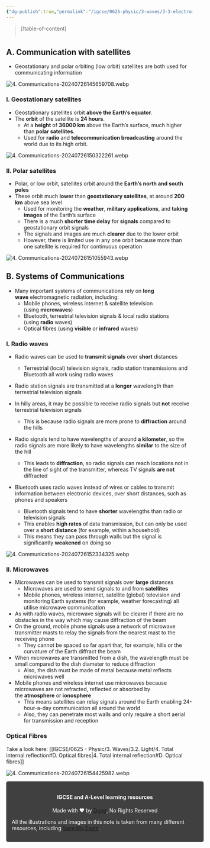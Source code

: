 ```yaml
---
{"dg-publish":true,"permalink":"/igcse/0625-physic/3-waves/3-3-electromagnetic-spectrum/4-communications/","noteIcon":""}
---
```


> [!table-of-content]
> ```table-of-contents
> ```

## A. Communication with satellites
- Geostationary and polar orbiting (low orbit) satellites are both used for communicating information

![4. Communications-20240726145659708.webp](/img/user/IGCSE/0625%20-%20Physic/3.%20Waves/3.3.%20Electromagnetic%20spectrum/Resources/4.%20Communications-20240726145659708.webp)

### I. Geostationary satellites
- Geostationary satellites orbit **above the Earth’s equator**.
- The **orbit** of the satellite is **24 hours**.
	- At a **height** of **36000 km** above the Earth’s surface, much higher than **polar satellites**.
	- Used for **radio** and **telecommunication broadcasting** around the world due to its high orbit.

![4. Communications-20240726150322261.webp](/img/user/IGCSE/0625%20-%20Physic/3.%20Waves/3.3.%20Electromagnetic%20spectrum/Resources/4.%20Communications-20240726150322261.webp)

### II. Polar satellites
- Polar, or low orbit, satellites orbit around the **Earth’s north and south poles**
- These orbit much **lower** than **geostationary satellites**, at around **200 km** above sea level
	- Used for monitoring the **weather**, **military applications**, and **taking images** of the Earth’s surface
	- There is a much **shorter time delay** for **signals** compared to geostationary orbit signals
	- The signals and images are much **clearer** due to the lower orbit
	- However, there is limited use in any one orbit because more than one satellite is required for continuous operation

![4. Communications-20240726151055943.webp](/img/user/IGCSE/0625%20-%20Physic/3.%20Waves/3.3.%20Electromagnetic%20spectrum/Resources/4.%20Communications-20240726151055943.webp)

## B. Systems of Communications
- Many important systems of communications rely on **long wave** electromagnetic radiation, including:
    - Mobile phones, wireless internet & satellite television (using **microwaves**)
    - Bluetooth, terrestrial television signals & local radio stations (using **radio** waves)
    - Optical fibres (using **visible** or **infrared** waves)

### I. Radio waves
- Radio waves can be used to **transmit signals** over **short** distances 
    - Terrestrial (local) television signals, radio station transmissions and Bluetooth all work using radio waves
- Radio station signals are transmitted at a **longer** wavelength than terrestrial television signals
- In hilly areas, it may be possible to receive radio signals but **not** receive terrestrial television signals
    - This is because radio signals are more prone to **diffraction** around the hills
- Radio signals tend to have wavelengths of around **a kilometer**, so the radio signals are more likely to have wavelengths **similar** to the size of the hill
    - This leads to **diffraction**, so radio signals can reach locations not in the line of sight of the transmitter, whereas TV signals **are not** diffracted

- Bluetooth uses radio waves instead of wires or cables to transmit information between electronic devices, over short distances, such as phones and speakers
    - Bluetooth signals tend to have **shorter** wavelengths than radio or television signals
    - This enables **high rates** of data transmission, but can only be used over a **short distance** (for example, within a household)
    - This means they can pass through walls but the signal is significantly **weakened** on doing so

![4. Communications-20240726152334325.webp](/img/user/IGCSE/0625%20-%20Physic/3.%20Waves/3.3.%20Electromagnetic%20spectrum/Resources/4.%20Communications-20240726152334325.webp)

### II. Microwaves
- Microwaves can be used to transmit signals over **large** distances 
    - Microwaves are used to send signals to and from **satellites**
    - Mobile phones, wireless internet, satellite (global) television and monitoring Earth systems (for example, weather forecasting) all utilise microwave communication
- As with radio waves, microwave signals will be clearer if there are no obstacles in the way which may cause diffraction of the beam
- On the ground, mobile phone signals use a network of microwave transmitter masts to relay the signals from the nearest mast to the receiving phone 
    - They cannot be spaced so far apart that, for example, hills or the curvature of the Earth diffract the beam
- When microwaves are transmitted from a dish, the wavelength must be small compared to the dish diameter to reduce diffraction
    - Also, the dish must be made of metal because metal reflects microwaves well
- Mobile phones and wireless internet use microwaves because microwaves are not refracted, reflected or absorbed by the **atmosphere** or **ionosphere**
    - This means satellites can relay signals around the Earth enabling 24-hour-a-day communication all around the world
    - Also, they can penetrate most walls and only require a short aerial for transmission and reception

### Optical Fibres
Take a look here: [[IGCSE/0625 - Physic/3. Waves/3.2. Light/4. Total internal reflection#D. Optical fibres\|4. Total internal reflection#D. Optical fibres]]

![4. Communications-20240726154425982.webp](/img/user/IGCSE/0625%20-%20Physic/3.%20Waves/3.3.%20Electromagnetic%20spectrum/Resources/4.%20Communications-20240726154425982.webp)


<div class="transclusion internal-embed is-loaded"><div class="markdown-embed">




<div style="background-color: #404040; padding:15px; border-radius: 5px; color: #fff; width: 100%">
<h4 style="text-align: center">IGCSE and A-Level learning resources</h4>
<p style="text-align: center">Made with ♥ by <a href="https://www.facebook.com/luong.tuandung.3/" target="_blank">Dung</a>, No Rights Reserved</p>
<p>All the illustrations and images in this note is taken from many different resources, including <a href="https://www.savemyexams.com/" target="_blank">Save My Exam</a>.</p>
</div>

</div></div>
